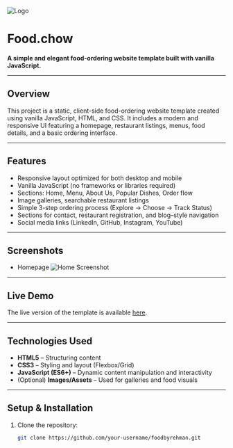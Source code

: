 
![Logo](https://foodbyrehman.netlify.app/imgs/logo2.png)

# Food.chow

**A simple and elegant food-ordering website template built with vanilla JavaScript.**


---

## Overview

This project is a static, client-side food-ordering website template created using vanilla JavaScript, HTML, and CSS. It includes a modern and responsive UI featuring a homepage, restaurant listings, menus, food details, and a basic ordering interface.

---

## Features

- Responsive layout optimized for both desktop and mobile  
- Vanilla JavaScript (no frameworks or libraries required)  
- Sections: Home, Menu, About Us, Popular Dishes, Order flow  
- Image galleries, searchable restaurant listings  
- Simple 3-step ordering process (Explore → Choose → Track Status)  
- Sections for contact, restaurant registration, and blog–style navigation  
- Social media links (LinkedIn, GitHub, Instagram, YouTube)

---

## Screenshots

- Homepage  ![Home Screenshot](https://ibb.co/pBF6PdKW)


---

## Live Demo

The live version of the template is available [here](https://foodbyrehman.netlify.app/).

---

## Technologies Used

- **HTML5** – Structuring content  
- **CSS3** – Styling and layout (Flexbox/Grid)  
- **JavaScript (ES6+)** – Dynamic content manipulation and interactivity  
- (Optional) **Images/Assets** – Used for galleries and food visuals

---

## Setup & Installation

1. Clone the repository:  
   ```bash
   git clone https://github.com/your-username/foodbyrehman.git
